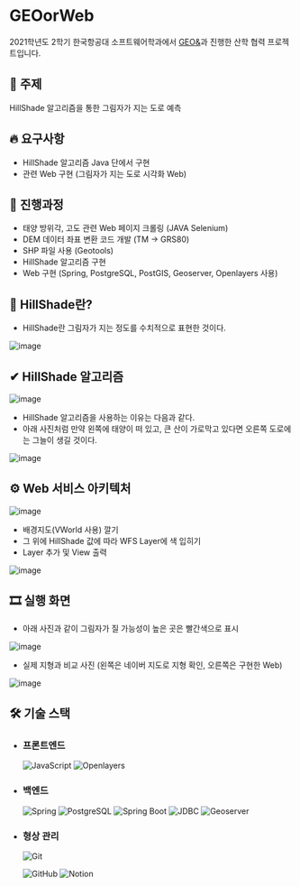 # GEOorWeb

2021학년도 2학기 한국항공대 소프트웨어학과에서 [GEO&](http://geonspace.com/)과 진행한 산학 협력 프로젝트입니다.

## 📢 주제
HillShade 알고리즘을 통한 그림자가 지는 도로 예측

## 🔥 요구사항
- HillShade 알고리즘 Java 단에서 구현
- 관련 Web 구현 (그림자가 지는 도로 시각화 Web)

## 🚀 진행과정
- 태양 방위각, 고도 관련 Web 페이지 크롤링 (JAVA Selenium)
- DEM 데이터 좌표 변환 코드 개발 (TM -> GRS80)
- SHP 파일 사용 (Geotools)
- HillShade 알고리즘 구현
- Web 구현 (Spring, PostgreSQL, PostGIS, Geoserver, Openlayers 사용)

## 👀 HillShade란?

- HillShade란 그림자가 지는 정도를 수치적으로 표현한 것이다.

![image](https://user-images.githubusercontent.com/65909160/147637971-ded4770a-31ee-4cec-bf54-5df03fae5302.png)

## ✔ HillShade 알고리즘

![image](https://user-images.githubusercontent.com/65909160/147638154-37e7339e-8db6-4842-b890-af6932b17319.png)

- HillShade 알고리즘을 사용하는 이유는 다음과 같다.
- 아래 사진처럼 만약 왼쪽에 태양이 떠 있고, 큰 산이 가로막고 있다면 오른쪽 도로에는 그늘이 생길 것이다.

![image](https://user-images.githubusercontent.com/65909160/147639237-b796b85c-ca2f-4376-ae5b-4fada20ff14e.png)


## ⚙ Web 서비스 아키텍처

![image](https://user-images.githubusercontent.com/65909160/147638540-e9cf2d5d-c0f7-4fbc-95e1-602469209d4c.png)

- 배경지도(VWorld 사용) 깔기
- 그 위에 HillShade 값에 따라 WFS Layer에 색 입히기
- Layer 추가 및 View 출력

![image](https://user-images.githubusercontent.com/65909160/147638928-0520311c-78d6-4b6e-9854-5234f5e8ea5f.png)

## 🎞 실행 화면

- 아래 사진과 같이 그림자가 질 가능성이 높은 곳은 빨간색으로 표시

![image](https://user-images.githubusercontent.com/65909160/147639141-678bbf17-d786-4fe1-9d6e-487a0844c089.png)

- 실제 지형과 비교 사진 (왼쪽은 네이버 지도로 지형 확인, 오른쪽은 구현한 Web)

![image](https://user-images.githubusercontent.com/65909160/147639304-01c87360-f13a-4348-b1b9-d025b167ef17.png)


## 🛠 기술 스택

- ### **프론트엔드**

  <img alt="JavaScript" src="https://img.shields.io/badge/JavaScript-F7DF1E.svg?style=for-the-badge&logo=JavaScript&logoColor=white"/> <img alt="Openlayers" src="https://img.shields.io/badge/Openlayers-1F6B75.svg?style=for-the-badge&logo=Openlayers&logoColor=%2361DAFB"/>


- ### **백엔드**

    <img alt="Spring" src="https://img.shields.io/badge/Spring-6DB33F.svg?style=for-the-badge&logo=Spring&logoColor=white"/>
    <img alt="PostgreSQL" src="https://img.shields.io/badge/PostgreSQL-4169E1.svg?style=for-the-badge&logo=PostgreSQL&logoColor=white"/>
    <img alt="Spring Boot" src="https://img.shields.io/badge/Spring Boot-6DB33F.svg?style=for-the-badge&logo=SpringBoot&logoColor=white"/>
    <img alt="JDBC" src="https://img.shields.io/badge/JDBC-007396.svg?style=for-the-badge&logo=Java&logoColor=%2361DAFB"/> <img alt="Geoserver" src="https://img.shields.io/badge/GeoServer-10A0CC.svg?style=for-the-badge"/>

- ### **형상 관리**

    <img alt="Git" src="https://img.shields.io/badge/git-%23F05033.svg?style=for-the-badge&logo=git&logoColor=white"/>

    <img alt="GitHub" src="https://img.shields.io/badge/github-%23121011.svg?style=for-the-badge&logo=github&logoColor=white"/> <img alt="Notion" src="https://img.shields.io/badge/Notion-000000.svg?style=for-the-badge&logo=Notion&logoColor=white"/>
